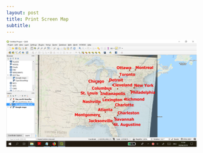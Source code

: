 ```yaml
---
layout: post
title: Print Screen Map
subtitle: 
---
```


![mapping](https://github.com/TatjanaSmiljanic/tatjanasmiljanic.github.io/blob/master/img/finished2.png)
